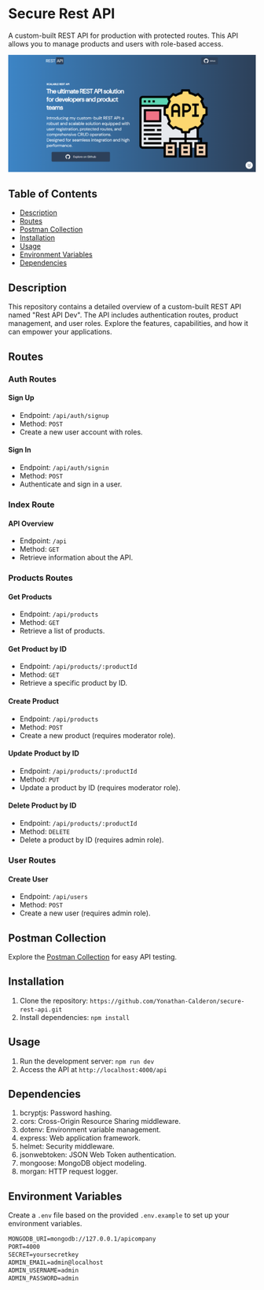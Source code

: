 # Secure Rest API 

A custom-built REST API for production with protected routes. This API allows you to manage products and users with role-based access.

![Portfolio Image](https://github.com/Yonathan-Calderon/CalderonDev---/blob/main/public/screenRestApi.png)

## Table of Contents

- [Description](#description)
- [Routes](#routes)
- [Postman Collection](#postman-collection)
- [Installation](#installation)
- [Usage](#usage)
- [Environment Variables](#environment-variables)
- [Dependencies](#dependencies)

## Description

This repository contains a detailed overview of a custom-built REST API named "Rest API Dev". The API includes authentication routes, product management, and user roles. Explore the features, capabilities, and how it can empower your applications.

## Routes

### Auth Routes

#### Sign Up
- Endpoint: `/api/auth/signup`
- Method: `POST`
- Create a new user account with roles.

#### Sign In
- Endpoint: `/api/auth/signin`
- Method: `POST`
- Authenticate and sign in a user.

### Index Route

#### API Overview
- Endpoint: `/api`
- Method: `GET`
- Retrieve information about the API.

### Products Routes

#### Get Products
- Endpoint: `/api/products`
- Method: `GET`
- Retrieve a list of products.

#### Get Product by ID
- Endpoint: `/api/products/:productId`
- Method: `GET`
- Retrieve a specific product by ID.

#### Create Product
- Endpoint: `/api/products`
- Method: `POST`
- Create a new product (requires moderator role).

#### Update Product by ID
- Endpoint: `/api/products/:productId`
- Method: `PUT`
- Update a product by ID (requires moderator role).

#### Delete Product by ID
- Endpoint: `/api/products/:productId`
- Method: `DELETE`
- Delete a product by ID (requires admin role).

### User Routes

#### Create User
- Endpoint: `/api/users`
- Method: `POST`
- Create a new user (requires admin role).

## Postman Collection

Explore the [Postman Collection](./postman_collection.json) for easy API testing.

## Installation

1. Clone the repository: `https://github.com/Yonathan-Calderon/secure-rest-api.git`
2. Install dependencies: `npm install`

## Usage

1. Run the development server: `npm run dev`
2. Access the API at `http://localhost:4000/api`

## Dependencies

1. bcryptjs: Password hashing.
2. cors: Cross-Origin Resource Sharing middleware.
3. dotenv: Environment variable management.
4. express: Web application framework.
5. helmet: Security middleware.
6. jsonwebtoken: JSON Web Token authentication.
7. mongoose: MongoDB object modeling.
8. morgan: HTTP request logger.

## Environment Variables

Create a `.env` file based on the provided `.env.example` to set up your environment variables.

```plaintext
MONGODB_URI=mongodb://127.0.0.1/apicompany
PORT=4000
SECRET=yoursecretkey
ADMIN_EMAIL=admin@localhost
ADMIN_USERNAME=admin
ADMIN_PASSWORD=admin

